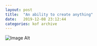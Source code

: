 ```yaml
---
layout:	post
title:	"An ability to create anything"
date:	2019-12-08 23:12:44
categories:	kof archive
---
```


![Image Alt](https://k0f.github.io/assets/20221217_231129.jpg)